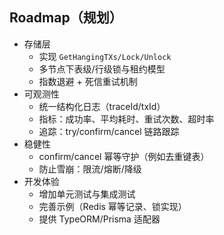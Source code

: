 ## Roadmap（规划）

- 存储层
  - 实现 `GetHangingTXs/Lock/Unlock`
  - 多节点下表级/行级锁与租约模型
  - 指数退避 + 死信重试机制
- 可观测性
  - 统一结构化日志（traceId/txId）
  - 指标：成功率、平均耗时、重试次数、超时率
  - 追踪：try/confirm/cancel 链路跟踪
- 稳健性
  - confirm/cancel 幂等守护（例如去重键表）
  - 防止雪崩：限流/熔断/降级
- 开发体验
  - 增加单元测试与集成测试
  - 完善示例（Redis 幂等记录、锁实现）
  - 提供 TypeORM/Prisma 适配器


